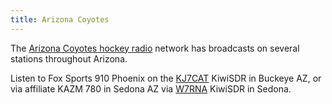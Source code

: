 ```yaml
---
title: Arizona Coyotes
---
```

The [Arizona Coyotes hockey radio] network has broadcasts on several
stations throughout Arizona.

Listen to Fox Sports 910 Phoenix on the
[KJ7CAT](http://kj7cat.com:8073/?f=910.00sasz10) KiwiSDR in Buckeye AZ,
or via affiliate KAZM 780 in Sedona AZ
via [W7RNA](http://47.215.229.32:8072/?f=780.00sasz6) KiwiSDR in Sedona. 

[Arizona Coyotes hockey radio]:https://www.nhl.com/coyotes/schedule/radio
